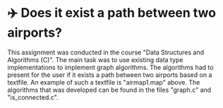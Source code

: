 # ✈️ Does it exist a path between two airports?
This assignment was conducted in the course "Data Structures and Algorithms (C)". 
The main task was to use existing data type implementations to implement graph algorithms.
The algorithms had to present for the user if it exists a path between two airports 
based on a textfile. An example of such a textfile is "airmap1.map" above. 
The algorithms that was developed can be found in the files "graph.c" and "is_connected.c".
